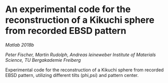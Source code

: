# An experimental code for the reconstruction of a Kikuchi sphere from recorded EBSD pattern
_Matlab 2018b_

_Peter Fischer, Martin Rudolph, Andreas leineweber_
_Institute of Materials Science, TU Bergakademie Freiberg_

Experimental code for the reconstruction of a Kikuchi sphere from recorded EBSD pattern, 
utilizing different tilts (phi,psi) and pattern center.
